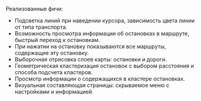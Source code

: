 Реализованные фичи:

* Подсветка линий при наведении курсора, зависимость цвета линии от типа транспорта.
* Возможность просмотра информации об остановках в маршруте, быстрый переход к остановкам.
* При нажатии на остановку показываются все маршруты, содержащие эту остановку.
* Выборочная отрисовка слоев карты: остановки и дороги.
* Геометрическая кластеризация остановок с выбором расстояния и способа подсчета кластеров.
* Просмотр информации о содержащихся в кластере остановках.
* Визуальная составляющая страницы: скрываемое меню с настройками и информацией.
